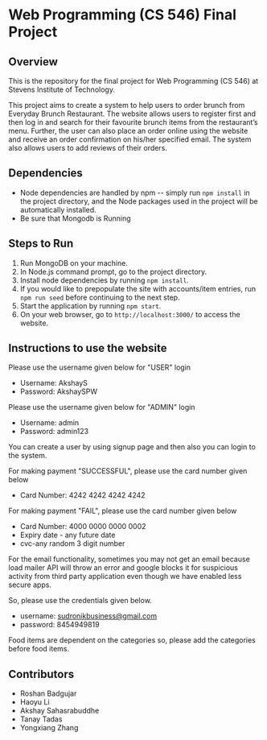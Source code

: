 # Web Programming (CS 546) Final Project
## Overview
This is the repository for the final project for Web Programming (CS 546) at Stevens Institute of Technology.

This project aims to create a system to help users to order brunch from Everyday Brunch Restaurant. The website allows users to register first and then log in and search for their favourite brunch items from the restaurant’s menu. Further, the user can also place an order online using the website and receive an order confirmation on his/her specified email. The system also allows users to add reviews of their orders.

## Dependencies
* Node dependencies are handled by npm -- simply run `npm install` in the project directory, and the Node packages used in the project will be automatically installed.
* Be sure that Mongodb is Running

## Steps to Run
1. Run MongoDB on your machine.
2. In Node.js command prompt, go to the project directory.
3. Install node dependencies by running `npm install`.
4. If you would like to prepopulate the site with accounts/item entries, run `npm run seed` before continuing to the next step.
5. Start the application by running `npm start`.
6. On your web browser, go to `http://localhost:3000/` to access the website.

## Instructions to use the website
Please use the username given below for "USER" login 
* Username: AkshayS
* Password: AkshaySPW

Please use the username given below for "ADMIN" login 
* Username: admin
* Password: admin123

You can create a user by using signup page and then also you can login to the system.

For making payment "SUCCESSFUL", please use the card number given below
* Card Number: 4242 4242 4242 4242


For making payment "FAIL", please use the card number given below
* Card Number: 4000 0000 0000 0002
* Expiry date - any future date
* cvc-any random 3 digit number

For the email functionality, sometimes you may not get an email because load mailer API will throw an error and google blocks it for suspicious activity from third party application even though we have enabled less secure apps. 

So, please use the credentials given below.
* username: sudronikbusiness@gmail.com
* password: 8454949819

Food items are dependent on the categories so, please add the categories before food items.

## Contributors
* Roshan Badgujar
* Haoyu Li
* Akshay Sahasrabuddhe
* Tanay Tadas
* Yongxiang Zhang
